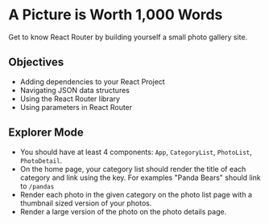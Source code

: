 # A Picture is Worth 1,000 Words

Get to know React Router by building yourself a small photo gallery site.

## Objectives

- Adding dependencies to your React Project
- Navigating JSON data structures
- Using the React Router library
- Using parameters in React Router

## Explorer Mode

- You should have at least 4 components: `App`, `CategoryList`, `PhotoList`, `PhotoDetail`.
- On the home page, your category list should render the title of each category and link using the key. For examples "Panda Bears" should link to `/pandas`
- Render each photo in the given category on the photo list page with a thumbnail sized version of your photos.
- Render a large version of the photo on the photo details page.
